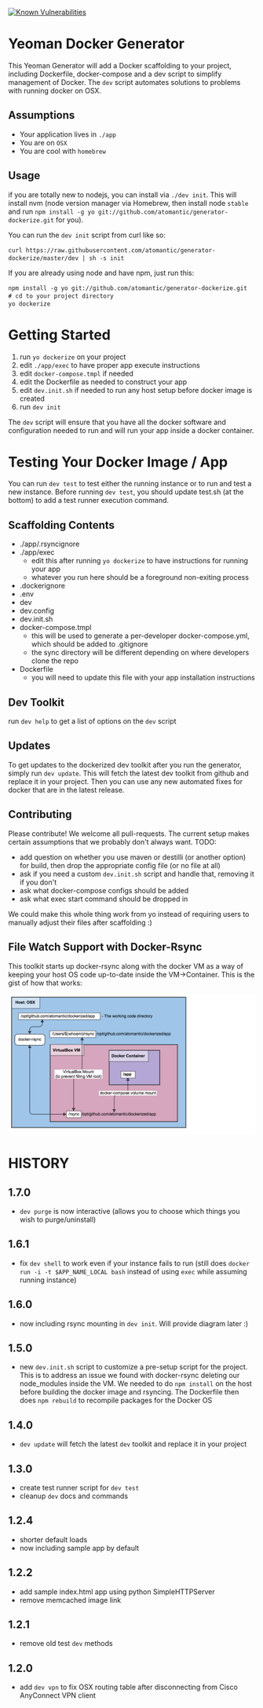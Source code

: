 [![Known Vulnerabilities](https://snyk.io/test/npm/generator-dockerize/badge.svg)](https://snyk.io/test/npm/generator-dockerize)

# Yeoman Docker Generator

This Yeoman Generator will add a Docker scaffolding to your project, including Dockerfile, docker-compose and a dev script to simplify management of Docker.
The `dev` script automates solutions to problems with running docker on OSX.

## Assumptions

* Your application lives in `./app`
* You are on `OSX`
* You are cool with `homebrew`

## Usage

if you are totally new to nodejs, you can install via `./dev init`.
This will install nvm (node version manager via Homebrew, then install node `stable` and run `npm install -g yo git://github.com/atomantic/generator-dockerize.git` for you).

You can run the `dev init` script from curl like so:
```
curl https://raw.githubusercontent.com/atomantic/generator-dockerize/master/dev | sh -s init
```

If you are already using node and have npm, just run this:

```
npm install -g yo git://github.com/atomantic/generator-dockerize.git
# cd to your project directory
yo dockerize
```

# Getting Started

1. run `yo dockerize` on your project
2. edit `./app/exec` to have proper app execute instructions
3. edit `docker-compose.tmpl` if needed
4. edit the Dockerfile as needed to construct your app
5. edit `dev.init.sh` if needed to run any host setup before docker image is created
5. run `dev init`

The `dev` script will ensure that you have all the docker software and configuration needed to run and will run your app inside a docker container.

# Testing Your Docker Image / App
You can run `dev test` to test either the running instance or to run and test a new instance.
Before running `dev test`, you should update test.sh (at the bottom) to add a test runner execution command.

## Scaffolding Contents

* ./app/.rsyncignore
* ./app/exec
  * edit this after running `yo dockerize` to have instructions for running your app
  * whatever you run here should be a foreground non-exiting process
* .dockerignore
* .env
* dev
* dev.config
* dev.init.sh
* docker-compose.tmpl
  * this will be used to generate a per-developer docker-compose.yml, which should be added to .gitignore
  * the sync directory will be different depending on where developers clone the repo
* Dockerfile
  * you will need to update this file with your app installation instructions

## Dev Toolkit

run `dev help` to get a list of options on the `dev` script

## Updates

To get updates to the dockerized dev toolkit after you run the generator, simply run `dev update`. This will fetch the latest dev toolkit from github and replace it in your project. Then you can use any new automated fixes for docker that are in the latest release.

## Contributing
Please contribute! We welcome all pull-requests. The current setup makes certain assumptions that we probably don't always want. TODO:
* add question on whether you use maven or destilli (or another option) for build, then drop the appropriate config file (or no file at all)
* ask if you need a custom `dev.init.sh` script and handle that, removing it if you don't
* ask what docker-compose configs should be added
* ask what exec start command should be dropped in

We could make this whole thing work from yo instead of requiring users to manually adjust their files after scaffolding :)

## File Watch Support with Docker-Rsync

This toolkit starts up docker-rsync along with the docker VM as a way of keeping your host OS code up-to-date inside the VM->Container. This is the gist of how that works:

![Running](https://github.com/atomantic/generator-dockerize/raw/master/docs/docker-rsync.png)

# HISTORY

## 1.7.0
  - `dev purge` is now interactive (allows you to choose which things you wish to purge/uninstall)

## 1.6.1
  - fix `dev shell` to work even if your instance fails to run (still does `docker run -i -t $APP_NAME_LOCAL bash` instead of using `exec` while assuming running instance)

## 1.6.0
  - now including rsync mounting in `dev init`. Will provide diagram later :)

## 1.5.0
  - new `dev.init.sh` script to customize a pre-setup script for the project. This is to address an issue we found with docker-rsync deleting our node_modules inside the VM. We needed to do `npm install` on the host before building the docker image and rsyncing. The Dockerfile then does `npm rebuild` to recompile packages for the Docker OS

## 1.4.0
  - `dev update` will fetch the latest `dev` toolkit and replace it in your project

## 1.3.0
  - create test runner script for `dev test`
  - cleanup `dev` docs and commands

## 1.2.4
  - shorter default loads
  - now including sample app by default

## 1.2.2
  - add sample index.html app using python SimpleHTTPServer
  - remove memcached image link

## 1.2.1
  - remove old test `dev` methods

## 1.2.0
  - add `dev vpn` to fix OSX routing table after disconnecting from Cisco AnyConnect VPN client
